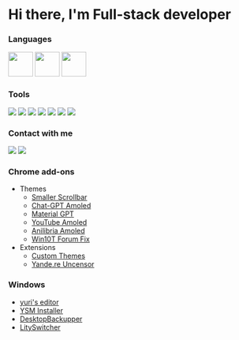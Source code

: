 # Hi there, I'm Full-stack developer
### Languages
<img height="50px" src="https://img.shields.io/badge/JavaScript-323330?style=for-the-badge&logo=javascript&logoColor=F7DF1E" /> <img height="50px" src="https://img.shields.io/badge/TypeScript-007ACC?style=for-the-badge&logo=typescript&logoColor=white" /> <img height="50px" src="https://img.shields.io/badge/C%23-239120?style=for-the-badge&logo=csharp&logoColor=white" />
### Tools
<img src="https://img.shields.io/badge/.NET-512BD4?style=for-the-badge&logo=dotnet&logoColor=white" /> <img src="https://img.shields.io/badge/Express%20js-000000?style=for-the-badge&logo=express&logoColor=white" /> <img src="https://img.shields.io/badge/Node%20js-339933?style=for-the-badge&logo=nodedotjs&logoColor=white" /> <img src="https://img.shields.io/badge/Socket.io-010101?&style=for-the-badge&logo=Socket.io&logoColor=white" /> <img src="https://img.shields.io/badge/Vite-B73BFE?style=for-the-badge&logo=vite&logoColor=FFD62E" />  <img src="https://img.shields.io/badge/Vue%20js-35495E?style=for-the-badge&logo=vuedotjs&logoColor=4FC08D" />  <img src="https://img.shields.io/badge/React-61DAFB?style=for-the-badge&logo=react&logoColor=black" /> 
### Contact with me
<a href="https://www.linkedin.com/in/dary1337"><img src="https://img.shields.io/badge/LinkedIn-0077B5?style=for-the-badge&logo=linkedin&logoColor=white" /></a>
<a href="https://t.me/dary1337"><img src="https://img.shields.io/badge/Telegram-2CA5E0?style=for-the-badge&logo=telegram&logoColor=white" /></a>

### Chrome add-ons
* Themes
     -    [Smaller Scrollbar](https://github.com/dary1337/custom-themes/tree/master/themes/smaller-scrollbar)
     -    [Chat-GPT Amoled](https://github.com/dary1337/custom-themes/tree/master/themes/chatgpt-amoled)
     -    [Material GPT](https://github.com/dary1337/custom-themes/tree/master/themes/material-gpt)
     -    [YouTube Amoled](https://github.com/dary1337/custom-themes/tree/master/themes/youtube-amoled)
     -    [Anilibria Amoled](https://github.com/dary1337/custom-themes/tree/master/themes/anilibria-amoled)
     -    [Win10T Forum Fix](https://github.com/dary1337/custom-themes/tree/master/themes/win10t-forum-fix)
* Extensions
  * [Custom Themes](https://github.com/dary1337/custom-themes)
  * [Yande.re Uncensor](https://github.com/dary1337/Yande.re-Uncensor)

### Windows
* [yuri's editor](https://github.com/dary1337/yuris_editor)
* [YSM Installer](https://github.com/dary1337/YSM)
* [DesktopBackupper](https://github.com/dary1337/DesktopBackupper)
* [LitySwitcher](https://github.com/dary1337/LitySwitcher)

